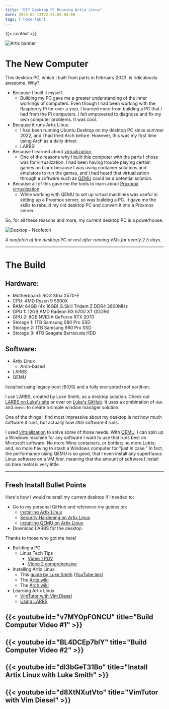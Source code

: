 ```yaml
---
title: "DIY Desktop PC Running Artix Linux"
date: 2023-02-13T22:51:03-04:00
tags: ['home-lab']
---
```


{{< context >}}

![Artix banner](/images/artix-banner.png)

# The New Computer

This desktop PC, which I built from parts in February 2023, is ridiculously awesome. Why?

- Because I built it myself.
    - Building my PC gave me a greater understanding of the inner workings of computers. Even though I had been working with the Raspberry Pi for over a year, I learned more from building a PC that I had from the Pi computers. I felt empowered to diagnose and fix my own computer problems. It was cool.
- Because it runs Artix Linux.
    - I had been running Ubuntu Desktop on my desktop PC since summer 2022, and I had tried Arch before. However, this was my first time using Arch as a daily driver.
    - LARBS!
- Because I learned about [virtualization](/home-lab/virtualization).
    - One of the reasons why I built this computer with the parts I chose was for virtualization. I had been having trouble playing certain games on Linux because I was using container solutions and emulators to run the games, and I had heard that virtualization through a software such as [QEMU](/home-lab/virtualization/qemu) could be a potential solution.
- Because all of this gave me the tools to learn about [Proxmox virtualization](/home-lab/virtualization/proxmox).
    - While working with QEMU to set up virtual machines was useful in setting up a Proxmox server, so was building a PC. It gave me the skills to rebuild my old desktop PC and convert it into a Proxmox server.

So, for all these reasons and more, my current desktop PC is a powerhouse.

![Desktop - Neofetch](/images/desktop-neofetch.png "Desktop - Neofetch")

*A neofetch of the desktop PC at rest after running VMs for nearly 2.5 days.*

---

# The Build

## Hardware:

- Motherboard: ROG Strix X570-E
- CPU: AMD Ryzen 9 5900X
- RAM: 64GB (4x 16GB) G.Skill Trident Z DDR4 3600MHz
- GPU 1: 12GB AMD Radeon RX 6700 XT GDDR6
- GPU 2: 8GB NVIDIA GeForce RTX 2070
- Storage 1: 1TB Samsung 980 Pro SSD
- Storage 2: 1TB Samsung 980 Pro SSD
- Storage 3: 4TB Seagate Barracuda HDD


## Software:

- Artix Linux
    - Arch-based
- LARBS
- QEMU

Installed using legacy boot (BIOS) and a fully encrypted root partition.

I use LARBS, created by Luke Smith, as a desktop solution. Check out [LARBS on Luke's site](https://larbs.xyz) or over on [Luke's GitHub](https://github.com/LukeSmithxyz/LARBS). It uses a combination of `dwm` and `dmenu` to create a simple window manager solution.

One of the things I find most impressive about my desktop is not how much software it runs, but actually how *little* software it runs.

I used [virtualization](/home-lab/virtualization) to solve some of those needs. With [QEMU](/home-lab/virtualization/qemu), I can spin up a Windows machine for any software I want to use that runs best on Microsoft software. No more Wine containers, or bottles; no more Lutris; and, no more having to stash a Windows computer for "just in case." In fact, the performance using QEMU is so good, that I even install any superfluous Linux software on a VM *first*, meaning that the amount of software I install on bare metal is very little.

---

## Fresh Install Bullet Points

Here's how I would reinstall my current desktop if I needed to:

- Go to my personal GitHub and reference my guides on:
    - [Installing Artix Linux](https://github.com/DavidVogelxyz/library/blob/main/install-os/install-arch.md)
    - [Security Hardening on Artix Linux](https://github.com/DavidVogelxyz/library/blob/main/security/secure-arch.md)
    - [Installing QEMU on Artix Linux]()
- Download LARBS for the desktop

Thanks to those who got me here!

- Building a PC
    - Linus Tech Tips
        - [Video 1 POV](https://www.youtube.com/watch?v=v7MYOpFONCU)
        - [Video 2 comprehensive](https://www.youtube.com/watch?v=BL4DCEp7blY)
- Installing Artix Linux
    - This [guide by Luke Smith](https://videos.lukesmith.xyz/w/n1cMQYYzwPoegM2oXfz2iC) ([YouTube link](https://www.youtube.com/watch?v=dI3bGeT31Bo))
    - The [Artix wiki](https://wiki.artixlinux.org)
    - The [Arch wiki](https://wiki.archlinux.org)
- Learning Artix Linux
    - [VimTutor with Vim Diesel](https://www.youtube.com/watch?v=d8XtNXutVto)
    - [Using LARBS]()

## {{< youtube id="v7MYOpFONCU" title="Build Computer Video #1" >}}

## {{< youtube id="BL4DCEp7blY" title="Build Computer Video #2" >}}

## {{< youtube id="dI3bGeT31Bo" title="Install Artix Linux with Luke Smith" >}}

## {{< youtube id="d8XtNXutVto" title="VimTutor with Vim Diesel" >}}

